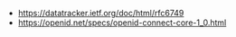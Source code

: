 

- https://datatracker.ietf.org/doc/html/rfc6749
- https://openid.net/specs/openid-connect-core-1_0.html